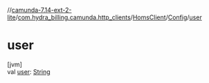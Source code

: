 //[camunda-7.14-ext-2-lite](../../../../index.md)/[com.hydra_billing.camunda.http_clients](../../index.md)/[HomsClient](../index.md)/[Config](index.md)/[user](user.md)

# user

[jvm]\
val [user](user.md): [String](https://kotlinlang.org/api/latest/jvm/stdlib/kotlin/-string/index.html)
